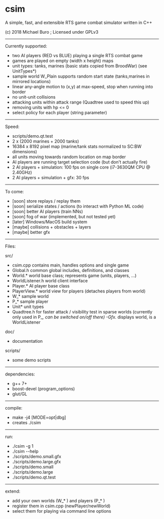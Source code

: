 # csim
A simple, fast, and extensible RTS game combat simulator written in C++

(c) 2018 Michael Buro ; Licensed under GPLv3

---

Currently supported:

- two AI players (RED vs BLUE) playing a single RTS combat game
- games are played on empty (width x height) maps
- unit types: tanks, marines (basic stats copied from BroodWar) (see UnitTypes*)
- sample world W_Plain supports random start state (tanks,marines in mirrored
  locations)
- linear any-angle motion to (x,y) at max-speed, stop when running into border
- no unit-unit collisions
- attacking units within attack range (Quadtree used to speed this up)
- removing units with hp <= 0
- select policy for each player (string parameter)

---

Speed:

- scripts/demo.qt.test
- 2 x (2000 marines + 2000 tanks)
- 16384 x 8192 pixel map (marine/tank stats normalized to SC:BW dimensions)
- all units moving towards random location on map border
- AI players are running target selection code (but don't actually fire)
- 2 AI players + simulation: 100 fps on single core (i7-3630QM CPU @ 2.40GHz)
- 2 AI players + simulation + gfx: 30 fps

---

To come:

- [soon] store replays / replay them
- [soon] serialize states / actions (to interact with Python ML code)
- [soon] better AI players (train NNs)
- [soon] fog of war (implemented, but not tested yet)
- [later] Windows/MacOS build system
- [maybe] collisions + obstacles + layers
- [maybe] better gfx

---

Files:

src/

- csim.cpp   contains main, handles options and single game
- Global.h   common global includes, definitions, and classes
- World.*    world base class; represents game (units, players, ...)
- WorldListener.h  world client interface
- Player.*   AI player base class
- PlayerView.* world view for players (detaches players from world)
- W_*        sample world
- P_*        sample player
- Unit*      unit types
- Quadtree.h for faster attack / visibility test in sparse worlds
             (currently only used in P_*, can be switched on/off there)
 -Gfx.*      displays world, is a WorldListener

doc/
- documentation

scripts/
- some demo scripts

---

dependencies:

- g++ 7+
- boost-devel (program_options)
- glut/GL

---

compile:

 - make -j4 [MODE=opt|dbg]
 - creates ./csim
  
---

run:

- ./csim -g 1
- ./csim --help
- ./scripts/demo.small.gfx
- ./scripts/demo.large.gfx
- ./scripts/demo.small
- ./scripts/demo.large
- ./scripts/demo.qt.test

---

extend:

- add your own worlds (W_* ) and players (P_* )
- register them in csim.cpp (newPlayer/newWorld)
- select them for playing via command line options
